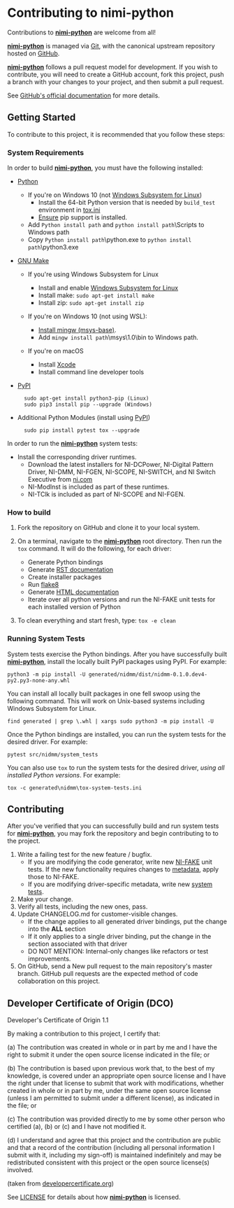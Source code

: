 Contributing to nimi-python
===========================

Contributions to **[nimi-python](https://github.com/ni/nimi-python)** are welcome from all!

**[nimi-python](https://github.com/ni/nimi-python)** is managed via [Git](https://git-scm.com), with the canonical
upstream repository hosted on [GitHub](http://developercertificate.org/).

**[nimi-python](https://github.com/ni/nimi-python)** follows a pull request model for development.
If you wish to contribute, you will need to create a GitHub account, fork this project,
push a branch with your changes to your project, and then submit a pull request.

See [GitHub's official documentation](https://help.github.com/articles/using-pull-requests/)
for more details.

Getting Started
---------------

To contribute to this project, it is recommended that you follow these steps:

### System Requirements

In order to build **[nimi-python](https://github.com/ni/nimi-python)**, you must have the
following installed:

* [Python](https://www.python.org/downloads/)
    - If you're on Windows 10 (not [Windows Subsystem for Linux](https://docs.microsoft.com/en-us/windows/wsl/about))
        - Install the 64-bit Python version that is needed by `build_test` environment in [tox.ini](https://github.com/ni/nimi-python/blob/e13087eb67e2399de2dfa83fd504f8ebd0e0e263/tox.ini#L10)
        - [Ensure](https://packaging.python.org/en/latest/tutorials/installing-packages/#ensure-you-can-run-pip-from-the-command-line) pip support is installed. 
    - Add ``Python install path`` and ``python install path``\Scripts to Windows path
    - Copy ``Python install path``\python.exe to ``python install path``\python3.exe

* [GNU Make](https://www.gnu.org/software/make/)
    - If you're using Windows Subsystem for Linux
        - Install and enable [Windows Subsystem for Linux](https://msdn.microsoft.com/en-us/commandline/wsl/install_guide)
        - Install make: ``sudo apt-get install make``
        - Install zip: ``sudo apt-get install zip``

    - If you're on Windows 10 (not using WSL):
        - [Install mingw (msys-base)](https://osdn.net/projects/mingw/).
        - Add ``mingw install path``\msys\1.0\bin to Windows path.

    - If you're on macOS
        - Install [Xcode](https://itunes.apple.com/us/app/xcode/id497799835?mt=12)
        - Install command line developer tools

* [PyPI](https://pip.pypa.io/en/latest/installation/)

        sudo apt-get install python3-pip (Linux)
        sudo pip3 install pip --upgrade (Windows)

* Additional Python Modules (install using [PyPI](https://pypi.python.org/pypi))

        sudo pip install pytest tox --upgrade

In order to run the **[nimi-python](https://github.com/ni/nimi-python)** system tests:

* Install the corresponding driver runtimes.
    * Download the latest installers for NI-DCPower, NI-Digital Pattern Driver, NI-DMM, NI-FGEN, NI-SCOPE, NI-SWITCH, and NI Switch Executive from [ni.com](http://www.ni.com/downloads/ni-drivers/)
    * NI-ModInst is included as part of these runtimes.
    * NI-TClk is included as part of NI-SCOPE and NI-FGEN.

### How to build

1. Fork the repository on GitHub and clone it to your local system.
1. On a terminal, navigate to the **[nimi-python](https://github.com/ni/nimi-python)** root
   directory. Then run the ``tox`` command. It will do the following, for each driver:

      * Generate Python bindings
      * Generate [RST documentation](http://www.sphinx-doc.org/)
      * Create installer packages
      * Run [flake8](http://flake8.pycqa.org/)
      * Generate [HTML documentation](http://www.sphinx-doc.org/)
      * Iterate over all python versions and run the NI-FAKE unit tests for each installed version of Python

1. To clean everything and start fresh, type: ``tox -e clean``

### Running System Tests

System tests exercise the Python bindings. After you have successfully built
**[nimi-python](https://github.com/ni/nimi-python)**, install the locally built PyPI
packages using PyPI. For example:

    python3 -m pip install -U generated/nidmm/dist/nidmm-0.1.0.dev4-py2.py3-none-any.whl

You can install all locally built packages in one fell swoop using the following command.
This will work on Unix-based systems including Windows Subsystem for Linux.

    find generated | grep \.whl | xargs sudo python3 -m pip install -U

Once the Python bindings are installed, you can run the system tests for the desired driver. For example:

    pytest src/nidmm/system_tests

You can also use ``tox`` to run the system tests for the desired driver, *using all installed Python versions*. For example:

    tox -c generated\nidmm\tox-system-tests.ini


Contributing
------------

After you've verified that you can successfully build and run system tests for
**[nimi-python](https://github.com/ni/nimi-python)**, you may fork the repository and
begin contributing to to the project.

1. Write a failing test for the new feature / bugfix.
    * If you are modifying the code generator, write new [NI-FAKE](src/nifake/tests) unit
      tests. If the new functionality requires changes to [metadata](src/nifake/metadata),
      apply those to NI-FAKE.
    * If you are modifying driver-specific metadata, write new
      [system tests](src/nidmm/system_tests).
1. Make your change.
1. Verify all tests, including the new ones, pass.
1. Update CHANGELOG.md for customer-visible changes.
    * If the change applies to all generated driver bindings, put the change into the **ALL** section
    * If it only applies to a single driver binding, put the change in the section associated with that driver
    * DO NOT MENTION: Internal-only changes like refactors or test improvements.
1. On GitHub, send a New pull request to the main repository's master branch. GitHub
   pull requests are the expected method of code collaboration on this project.

Developer Certificate of Origin (DCO)
-------------------------------------

Developer's Certificate of Origin 1.1

By making a contribution to this project, I certify that:

(a) The contribution was created in whole or in part by me and I
    have the right to submit it under the open source license
    indicated in the file; or

(b) The contribution is based upon previous work that, to the best
    of my knowledge, is covered under an appropriate open source
    license and I have the right under that license to submit that
    work with modifications, whether created in whole or in part
    by me, under the same open source license (unless I am
    permitted to submit under a different license), as indicated
    in the file; or

(c) The contribution was provided directly to me by some other
    person who certified (a), (b) or (c) and I have not modified
    it.

(d) I understand and agree that this project and the contribution
    are public and that a record of the contribution (including all
    personal information I submit with it, including my sign-off) is
    maintained indefinitely and may be redistributed consistent with
    this project or the open source license(s) involved.

(taken from [developercertificate.org](http://developercertificate.org/))

See [LICENSE](https://github.com/ni/nimi-python/blob/master/LICENSE) for details about
how **[nimi-python](https://github.com/ni/nimi-python)** is licensed.


